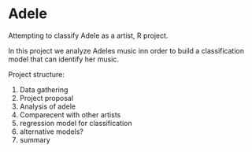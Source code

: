 # Adele
Attempting to classify Adele as a artist, R project.

In this project we analyze Adeles music inn order to build a classification model that can identify her music.

Project structure:
1. Data gathering
2. Project proposal
3. Analysis of adele
4. Comparecent with other artists
5. regression model for classification
6. alternative models?
7. summary






